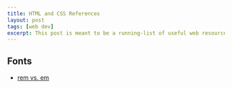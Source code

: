 ```yaml
---
title: HTML and CSS References
layout: post
tags: [web dev]
excerpt: This post is meant to be a running-list of useful web resources related to HTML and CSS.
---
```


## Fonts
- [rem vs. em](https://zellwk.com/blog/rem-vs-em/)
